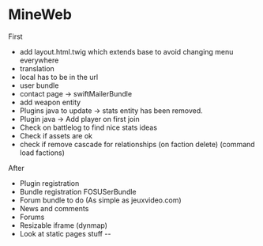 MineWeb
=======

First
  * add layout.html.twig which extends base to avoid changing menu everywhere
  * translation
  * local has to be in the url
  * user bundle
  * contact page -> swiftMailerBundle
  * add weapon entity
  * Plugins java to update -> stats entity has been removed.
  * Plugin java -> Add player on first join
  * Check on battlelog to find nice stats ideas
  * Check if assets are ok
  * check if remove cascade for relationships (on faction delete) (command load factions)

After
  * Plugin registration
  * Bundle registration FOSUSerBundle
  * Forum bundle to do (As simple as jeuxvideo.com)
  * News and comments
  * Forums
  * Resizable iframe (dynmap)
  * Look at static pages stuff
--
